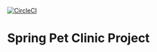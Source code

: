 [![CircleCI](https://circleci.com/gh/vinniiee/pet-clinic/tree/master.svg?style=svg)](https://circleci.com/gh/vinniiee/pet-clinic/tree/master)
# Spring Pet Clinic Project